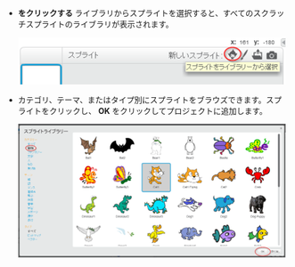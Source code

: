 + **をクリックする** ライブラリからスプライトを選択すると、すべてのスクラッチスプライトのライブラリが表示されます。
    
    ![スクリーンショット](images/sprite-library.png)

+ カテゴリ、テーマ、またはタイプ別にスプライトをブラウズできます。スプライトをクリックし、 **OK** をクリックしてプロジェクトに追加します。
    
    ![スクリーンショット](images/sprite-choose.png)